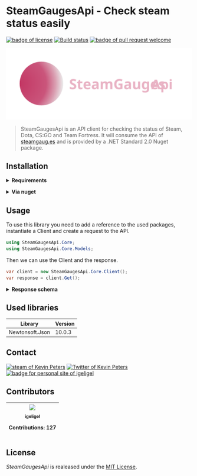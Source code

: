 # SteamGaugesApi - Check steam status easily

<a href="./License.md"><img src="https://img.shields.io/github/license/igeligel/SteamGaugesApi.svg" alt="badge of license" /></a>
<a href="https://ci.appveyor.com/project/igeligel/csharp-steamgaug-es-api"><img src="https://ci.appveyor.com/api/projects/status/yj63her0xoo0t0sr?svg=true" alt="Build status" /></a>
<a href="https://github.com/igeligel/SteamGaugesApi/pulls"><img src="https://img.shields.io/badge/PR-welcome-green.svg" alt="badge of pull request welcome" /></a>

<img style="width: 888px" src="./docs/logo/banner.svg" />

> SteamGaugesApi is an API client for checking the status of Steam, Dota, CS:GO and Team Fortress. It will consume the API of [steamgaug.es](https://steamgaug.es/) and is provided by a .NET Standard 2.0 Nuget package.

## Installation

<p><details>
  <summary><b>Requirements</b></summary>
  You need to have a .NET version installed which is supporting .NET Standard 2.0. For more information you can lookup this <a href="https://github.com/dotnet/standard/blob/master/docs/versions.md">document</a>.
</details></p>

<p><details>
  <summary><b>Via nuget</b></summary>
  <pre><code>PM> Install-Package SteamGaugesApi -Version 1.0.0</code></pre>
</details></p>

## Usage

To use this library you need to add a reference to the used packages, instantiate a Client and create a request to the API.

```csharp
using SteamGaugesApi.Core;
using SteamGaugesApi.Core.Models;
```

Then we can use the Client and the response.

```csharp
var client = new SteamGaugesApi.Core.Client();
var response = client.Get();
```

<p><details>
  <summary><b>Response schema</b></summary>
  <p></p>
  <img src="https://i.imgur.com/vNms4JU.png" alt="debugging object representation of response"/>
</details></p>

## Used libraries

| Library        |  Version |
| ------------- | ------- |
| Newtonsoft.Json | 10.0.3 |

## Contact

<a href="http://steamcommunity.com/profiles/76561198028630048"><img src="https://img.shields.io/badge/Steam-igeligel-000000.svg" alt="steam of Kevin Peters"></a>
<a href="https://twitter.com/kevinpeters_"><img src="https://img.shields.io/badge/Twitter-kevinpeters__-1da1f2.svg" alt="Twitter of Kevin Peters"></a>
<a href="https://www.kevinpeters.net/"><img src="https://img.shields.io/badge/Personal%20Site-igeligel-a1c4fd.svg" alt="badge for personal site of igeligel"></a>

## Contributors

<table><thead><tr><th align="center"><a href="https://github.com/igeligel"><img src="https://avatars2.githubusercontent.com/u/12736734?v=3" width="100px;" style="max-width:100%;"><br><sub>igeligel</sub></a><br><p>Contributions: 127</p></th></tbody></table>

## License

*SteamGaugesApi* is realeased under the [MIT License](/License).
